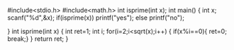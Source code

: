 #include<stdio.h>
#include<math.h>
int isprime(int x);
int main()
{
	int x;
	scanf("%d",&x);
	if(isprime(x))
	printf("yes");
	else 
	printf("no");
	
} 
int isprime(int x)
{
	int ret=1;
	int i;
	for(i=2;i<sqrt(x);i++)
	{
		if(x%i==0){
		ret=0;
		break;}	
	}
	return ret;
}
